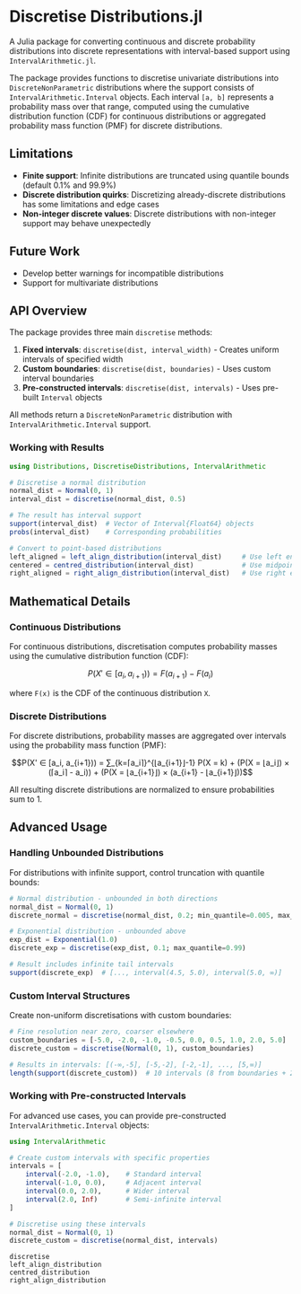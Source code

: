 # Discretise Distributions.jl

A Julia package for converting continuous and discrete probability distributions into discrete representations with interval-based support using `IntervalArithmetic.jl`.

The package provides functions to discretise univariate distributions into `DiscreteNonParametric` distributions where the support consists of `IntervalArithmetic.Interval` objects. Each interval `[a, b]` represents a probability mass over that range, computed using the cumulative distribution function (CDF) for continuous distributions or aggregated probability mass function (PMF) for discrete distributions.

## Limitations

- **Finite support**: Infinite distributions are truncated using quantile bounds (default 0.1% and 99.9%)
- **Discrete distribution quirks**: Discretizing already-discrete distributions has some limitations and edge cases
- **Non-integer discrete values**: Discrete distributions with non-integer support may behave unexpectedly

## Future Work

- Develop better warnings for incompatible distributions
- Support for multivariate distributions

## API Overview

The package provides three main `discretise` methods:

1. **Fixed intervals**: `discretise(dist, interval_width)` - Creates uniform intervals of specified width
2. **Custom boundaries**: `discretise(dist, boundaries)` - Uses custom interval boundaries  
3. **Pre-constructed intervals**: `discretise(dist, intervals)` - Uses pre-built `Interval` objects

All methods return a `DiscreteNonParametric` distribution with `IntervalArithmetic.Interval` support.

### Working with Results

```julia
using Distributions, DiscretiseDistributions, IntervalArithmetic

# Discretise a normal distribution
normal_dist = Normal(0, 1)
interval_dist = discretise(normal_dist, 0.5)

# The result has interval support
support(interval_dist)  # Vector of Interval{Float64} objects
probs(interval_dist)    # Corresponding probabilities

# Convert to point-based distributions
left_aligned = left_align_distribution(interval_dist)     # Use left endpoints
centered = centred_distribution(interval_dist)            # Use midpoints  
right_aligned = right_align_distribution(interval_dist)   # Use right endpoints
```

## Mathematical Details

### Continuous Distributions

For continuous distributions, discretisation computes probability masses using the cumulative distribution function (CDF):

```math
P(X' ∈ [a_i, a_{i+1})) = F(a_{i+1}) - F(a_i)
```

where `F(x)` is the CDF of the continuous distribution `X`.

### Discrete Distributions  

For discrete distributions, probability masses are aggregated over intervals using the probability mass function (PMF):

```math
P(X' ∈ [a_i, a_{i+1})) = ∑_{k=⌈a_i⌉}^{⌊a_{i+1}⌋-1} P(X = k) + (P(X = ⌊a_i⌋) × (⌈a_i⌉ - a_i)) + (P(X = ⌊a_{i+1}⌋) × (a_{i+1} - ⌊a_{i+1}⌋))
```

All resulting discrete distributions are normalized to ensure probabilities sum to 1.

## Advanced Usage

### Handling Unbounded Distributions

For distributions with infinite support, control truncation with quantile bounds:

```julia
# Normal distribution - unbounded in both directions  
normal_dist = Normal(0, 1)
discrete_normal = discretise(normal_dist, 0.2; min_quantile=0.005, max_quantile=0.995)

# Exponential distribution - unbounded above
exp_dist = Exponential(1.0)  
discrete_exp = discretise(exp_dist, 0.1; max_quantile=0.99)

# Result includes infinite tail intervals
support(discrete_exp)  # [..., interval(4.5, 5.0), interval(5.0, ∞)]
```

### Custom Interval Structures

Create non-uniform discretisations with custom boundaries:

```julia
# Fine resolution near zero, coarser elsewhere
custom_boundaries = [-5.0, -2.0, -1.0, -0.5, 0.0, 0.5, 1.0, 2.0, 5.0]
discrete_custom = discretise(Normal(0, 1), custom_boundaries)

# Results in intervals: [(-∞,-5], [-5,-2], [-2,-1], ..., [5,∞)]
length(support(discrete_custom))  # 10 intervals (8 from boundaries + 2 infinite tails)
```

### Working with Pre-constructed Intervals

For advanced use cases, you can provide pre-constructed `IntervalArithmetic.Interval` objects:

```julia
using IntervalArithmetic

# Create custom intervals with specific properties
intervals = [
    interval(-2.0, -1.0),    # Standard interval
    interval(-1.0, 0.0),     # Adjacent interval
    interval(0.0, 2.0),      # Wider interval
    interval(2.0, Inf)       # Semi-infinite interval
]

# Discretise using these intervals
normal_dist = Normal(0, 1)
discrete_custom = discretise(normal_dist, intervals)
```

```@docs
discretise
left_align_distribution
centred_distribution
right_align_distribution
```